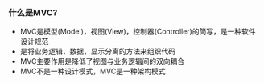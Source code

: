 ### 什么是MVC?  

- MVC是模型(Model)，视图(View)，控制器(Controller)的简写，是一种软件设计规范  
- 是将业务逻辑，数据，显示分离的方法来组织代码
- MVC主要作用是降低了视图与业务逻辑间的双向耦合
- MVC不是一种设计模式，MVC是一种架构模式
